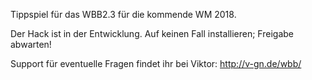 Tippspiel für das WBB2.3 für die kommende WM 2018.

Der Hack ist in der Entwicklung. Auf keinen Fall installieren; Freigabe abwarten!

Support für eventuelle Fragen findet ihr bei Viktor: http://v-gn.de/wbb/